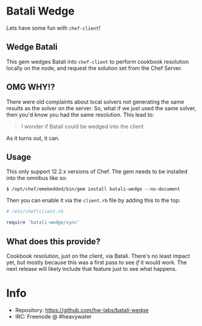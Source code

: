 # Batali Wedge

Lets have some fun with `chef-client`!

## Wedge Batali

This gem wedges Batali into `chef-client` to perform cookbook
resolution locally on the node, and request the solution set
from the Chef Server.

## OMG WHY!?

There were old complaints about local solvers not generating
the same results as the solver on the server. So, what if we
just used the same solver, then you'd know you had the same
resolution. This lead to:

> I wonder if Batali could be wedged into the client

As it turns out, it can.

## Usage

This only support 12.2.x versions of Chef. The gem needs to be
installed into the omnibus like so:

```
$ /opt/chef/emebedded/bin/gem install batali-wedge --no-document
```

Then you can enable it via the `client.rb` file by adding this to
the top:

```ruby
# /etc/chef/client.rb

require 'batali-wedge/sync'
```

## What does this provide?

Cookbook resolution, just on the client, via Batali. There's no
least impact yet, but mostly because this was a first pass to
see _if_ it would work. The next release will likely include
that feature just to see what happens.

# Info

* Repository: https://github.com/hw-labs/batali-wedge
* IRC: Freenode @ #heavywater
